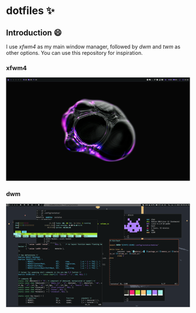 # dotfiles ✨

## Introduction 😄
I use <i>xfwm4</i> as my main window manager, followed by <i>dwm</i> and <i>twm</i> as other options. You can use this repository for inspiration.

### xfwm4
![](https://github.com/diws1/dotfiles/blob/main/screenshots/xfwm_1.png)
### dwm
![](https://github.com/diws1/dotfiles/blob/main/screenshots/dwm_1.png)
